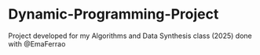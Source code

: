 # Dynamic-Programming-Project
Project developed for my Algorithms and Data Synthesis class (2025) done with @EmaFerrao
